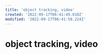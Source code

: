 ```yaml
---
title: 'object tracking, video'
created: '2022-09-17T06:41:49.010Z'
modified: '2022-09-17T06:41:58.224Z'
---
```


# object tracking, video

[]()

